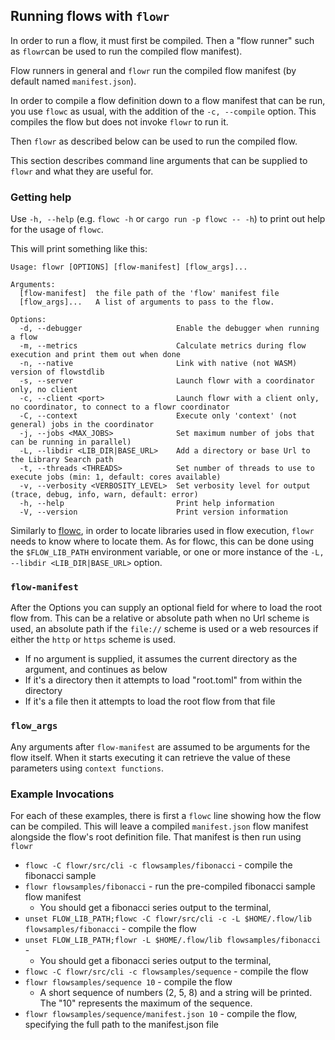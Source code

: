 ## Running flows with `flowr`

In order to run a flow, it must first be compiled. Then a "flow runner" such as `flowr`can be used to run the compiled
flow manifest).

Flow runners in general and `flowr` run the compiled flow manifest (by default named `manifest.json`).

In order to compile a flow definition down to a flow manifest that can be run, you use `flowc` as usual, with the
addition of the `-c, --compile` option. This compiles the flow but does not invoke `flowr` to run it.

Then `flowr` as described below can be used to run the compiled flow.

This section describes command line arguments that can be supplied to `flowr` and what they are useful for.

### Getting help
Use `-h, --help` (e.g. `flowc -h` or `cargo run -p flowc -- -h`) to print out help for the usage of `flowc`. 

This will print something like this:
```shell script 
Usage: flowr [OPTIONS] [flow-manifest] [flow_args]...

Arguments:
  [flow-manifest]  the file path of the 'flow' manifest file
  [flow_args]...   A list of arguments to pass to the flow.

Options:
  -d, --debugger                     Enable the debugger when running a flow
  -m, --metrics                      Calculate metrics during flow execution and print them out when done
  -n, --native                       Link with native (not WASM) version of flowstdlib
  -s, --server                       Launch flowr with a coordinator only, no client
  -c, --client <port>                Launch flowr with a client only, no coordinator, to connect to a flowr coordinator
  -C, --context                      Execute only 'context' (not general) jobs in the coordinator
  -j, --jobs <MAX_JOBS>              Set maximum number of jobs that can be running in parallel)
  -L, --libdir <LIB_DIR|BASE_URL>    Add a directory or base Url to the Library Search path
  -t, --threads <THREADS>            Set number of threads to use to execute jobs (min: 1, default: cores available)
  -v, --verbosity <VERBOSITY_LEVEL>  Set verbosity level for output (trace, debug, info, warn, default: error)
  -h, --help                         Print help information
  -V, --version                      Print version information
```

Similarly to [flowc](flowc.md), in order to locate libraries used in flow execution, `flowr` needs to know where to 
locate them. As for flowc, this can be done using the `$FLOW_LIB_PATH` environment variable, or one or more instance
of the `-L, --libdir <LIB_DIR|BASE_URL>` option.

### `flow-manifest`
After the Options you can supply an optional field for where to load the root flow from. This can be a relative or 
absolute path when no Url scheme is used, an absolute path if the `file://` scheme is used or a web resources if
either the `http` or `https` scheme is used.
* If no argument is supplied, it assumes the current directory as the argument, and continues as below
* If it's a directory then it attempts to load "root.toml" from within the directory
* If it's a file then it attempts to load the root flow from that file

### `flow_args`
Any arguments after `flow-manifest` are assumed to be arguments for the flow itself. When it starts executing it can
retrieve the value of these parameters using `context functions`.

### Example Invocations
For each of these examples, there is first a `flowc` line showing how the flow can be compiled. This will leave
a compiled `manifest.json` flow manifest alongside the flow's root definition file. That manifest is then run using
`flowr`

- `flowc -C flowr/src/cli -c flowsamples/fibonacci` - compile the fibonacci sample
- `flowr flowsamples/fibonacci` - run the pre-compiled fibonacci sample flow manifest
    - You should get a fibonacci series output to the terminal,
- `unset FLOW_LIB_PATH;flowc -C flowr/src/cli -c -L $HOME/.flow/lib flowsamples/fibonacci` - compile the flow
- `unset FLOW_LIB_PATH;flowr -L $HOME/.flow/lib flowsamples/fibonacci` - 
    - You should get a fibonacci series output to the terminal,
- `flowc -C flowr/src/cli -c flowsamples/sequence` - compile the flow
- `flowr flowsamples/sequence 10` - compile the flow
    - A short sequence of numbers (2, 5, 8) and a string will be printed. The "10" represents the maximum of the sequence.
- `flowr flowsamples/sequence/manifest.json 10` - compile the flow, specifying the full path to the manifest.json file
